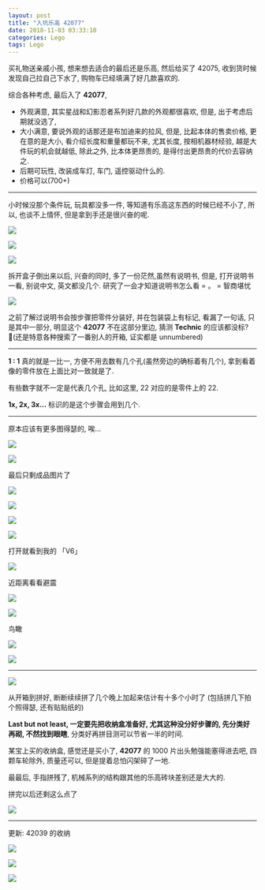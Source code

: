 ```yaml
---
layout: post
title: "入坑乐高 42077"
date: 2018-11-03 03:33:10
categories: Lego
tags: Lego
---
```


<!--more-->

买礼物送亲戚小孩, 想来想去适合的最后还是乐高, 然后给买了 42075, 收到货时候发现自己拉自己下水了, 购物车已经填满了好几款喜欢的.

综合各种考虑, 最后入了 **42077**,

- 外观满意, 其实星战和幻影忍者系列好几款的外观都很喜欢, 但是, 出于考虑后期就没选了,
- 大小满意, 要说外观的话那还是布加迪来的拉风, 但是, 比起本体的售卖价格, 更在意的是大小, 看介绍长度和重量都玩不来, 尤其长度, 按相机器材经验, 越是大件玩的机会就越低, 除此之外, 比本体更昂贵的, 是得付出更昂贵的代价去容纳之.
- 后期可玩性, 改装成车灯, 车门, 遥控驱动什么的.
- 价格可以(700+)

---------------

小时候没那个条件玩, 玩具都没多一件, 等知道有乐高这东西的时候已经不小了, 所以, 也谈不上情怀, 但是拿到手还是很兴奋的呢.

![](http://wx3.sinaimg.cn/large/62fdd4d5gy1fwv0hy0cvoj20u00e1mzc.jpg)

![](http://wx1.sinaimg.cn/large/62fdd4d5gy1fwv0ipy27pj23vc2kwu1a.jpg)

![](http://wx3.sinaimg.cn/large/62fdd4d5gy1fwv0it3t2aj23vc2kwnpq.jpg)

拆开盒子倒出来以后, 兴奋的同时, 多了一份茫然,虽然有说明书, 但是, 打开说明书一看, 别说中文, 英文都没几个. 研究了一会才知道说明书怎么看 = 。 = 智商堪忧

![](http://wx4.sinaimg.cn/large/62fdd4d5gy1fwv0hvchndj21400pfn1y.jpg)


之前了解过说明书会按步骤把零件分装好, 并在包装袋上有标记, 看漏了一句话, 只是其中一部分, 明显这个 **42077** 不在这部分里边, 猜测 **Technic** 的应该都没标? (还是特意各种搜索了一番别人的开箱, 证实都是 unnumbered)

---------------

**1 : 1** 真的就是一比一, 方便不用去数有几个孔(虽然旁边的确标着有几个), 拿到看着像的零件放在上面比对一致就是了.

有些数字就不一定是代表几个孔, 比如这里, 22 对应的是零件上的 22.

**1x, 2x, 3x...** 标识的是这个步骤会用到几个.

---------------

原本应该有更多图得瑟的, 唉...

![](http://wx3.sinaimg.cn/large/62fdd4d5gy1fwv0hx7t4aj21400u0gpk.jpg)

![](http://wx2.sinaimg.cn/large/62fdd4d5gy1fwv0hwgaumj21400u076z.jpg)

最后只剩成品图片了

![](http://wx4.sinaimg.cn/large/62fdd4d5gy1fwv0o8420uj22gh1eob29.jpg)

![](http://wx1.sinaimg.cn/large/62fdd4d5gy1fwv0i0nkkvj23my2qu1l8.jpg)

![](http://wx2.sinaimg.cn/large/62fdd4d5gy1fwv0i3okyxj23vc2kwhe6.jpg)

![](http://wx3.sinaimg.cn/large/62fdd4d5gy1fwv0i7c9ypj23i22uou17.jpg)

打开就看到我的 「V6」

![](http://wx4.sinaimg.cn/large/62fdd4d5gy1fwv0iafr35j23vc2kwnpq.jpg)

近距离看看避震

![](http://wx3.sinaimg.cn/large/62fdd4d5gy1fwv0idr5mrj23vc2kwb2m.jpg)

![](http://wx1.sinaimg.cn/large/62fdd4d5gy1fwv0igkvdlj23vc2kw1la.jpg)

鸟瞰

![](http://wx4.sinaimg.cn/large/62fdd4d5gy1fwv2ht0gtbj23402c0kjp.jpg)

![](http://wx1.sinaimg.cn/large/62fdd4d5gy1fwv2hue0zxj23402c0e85.jpg)

---------------

![](http://wx2.sinaimg.cn/large/62fdd4d5gy1fwv255f370j23402c0hdt.jpg)

从开箱到拼好, 断断续续拼了几个晚上加起来估计有十多个小时了 (包括拼几下拍个照得瑟, 还有贴贴纸的)

**Last but not least, 一定要先把收纳盒准备好, 尤其这种没分好步骤的, 先分类好再砌, 不然找到眼瞎**, 分类好再拼目测可以节省一半的时间.

某宝上买的收纳盒, 感觉还是买小了, **42077** 的 1000 片出头勉强能塞得进去吧, 四颗车轮除外, 质量还可以, 但是提着总怕闪架碎了一地.

最最后, 手指拼残了, 机械系列的结构跟其他的乐高砖块差别还是大大的.

拼完以后还剩这么点了

![](http://wx4.sinaimg.cn/mw690/62fdd4d5gy1fwv256ewyjj23402c0kjl.jpg)

-------------

更新: 42039 的收纳

![](http://wx3.sinaimg.cn/large/62fdd4d5gy1fx2y3akkt7j21kw16o7wi.jpg)

![](http://wx2.sinaimg.cn/large/62fdd4d5gy1fx2y3o5vl4j21kw16okjl.jpg)

![](http://wx4.sinaimg.cn/large/62fdd4d5gy1fx39oesrbhj21dc0ww1kx.jpg)